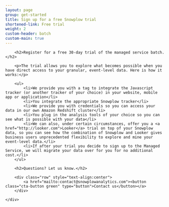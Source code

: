 ```yaml
---
layout: page
group: get-started
title: Sign up for a free Snowplow trial
shortened-link: Free trial
weight: 2
custom-header: batch
custom-main: true
---
```


<div class="wrapper">
  <div class="container narrow">

		<h2>Register for a free 30-day trial of the managed service batch.</h2>

		<p>The trial allows you to explore what becomes possible when you have direct access to your granular, event-level data. Here is how it works:</p>

		<ul>
			<li>We provide you with a tag to integrate the Javascript tracker (or another tracker of your choice) in your website, mobile app or application</li>
			<li>You integrate the appropriate Snowplow tracker</li>
			<li>We provide you with credentials so you can access your data in our own Amazon Redshift cluster</li>
			<li>You plug in the analysis tools of your choice so you can see what is possible with your data</li>
			<li>We can also, under certain circumstances, offer you a <a href="http://looker.com">Looker</a> trial on top of your Snowplow data, so you can see how the combination of Snowplow and Looker gives business users unprecedented flexibility to explore and mine your event-level data.</li>
			<li>If after your trial you decide to sign up to the Managed Service, we will migrate your data over for you for no additional cost.</li>
		</ul>

		<h2>Questions? Let us know.</h2>

		<div class="row" style="text-align:center">
			<a href="mailto:contact@snowplowanalytics.com"><button class="cta-button green" type="button">Contact us</button></a>
		</div>

	</div>
</div>
